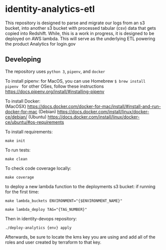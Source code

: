 # identity-analytics-etl

This repository is designed to parse and migrate our logs from an s3 bucket,
into another s3 bucket with processed tabular (csv) data that gets copied into
Redshift. While, this is a work in progress, it is designed to be deployed on
AWS lambda. This will serve as the underlying ETL powering the product Analytics
for login.gov

## Developing

The repository uses `python 3`, `pipenv`, and `docker`

To install pipenv:
for MacOS, you can use Homebrew
    `$ brew install pipenv `
for other OSes, follow these instructions https://docs.pipenv.org/install/#installing-pipenv

To install Docker:  
(MacOSX) https://docs.docker.com/docker-for-mac/install/#install-and-run-docker-for-mac
(Debian) https://docs.docker.com/install/linux/docker-ce/debian/ 
(Ubuntu) https://docs.docker.com/install/linux/docker-ce/ubuntu/#os-requirements
  
To install requirements:

```
make init
```

To run tests:

```
make clean
```

To check code coverage locally:

```
make coverage
```

to deploy a new lambda function to the deployments s3 bucket:
if running for the first time:
```
make lambda_buckets ENVIRONMENT="{$ENVIRONMENT_NAME}"
```

```
make lambda_deploy TAG="{TAG_NUMBER}"
```

Then in identity-devops repository:
```
./deploy-analytics {env} apply
```

Afterwards, be sure to locate the kms key you are using and add all of the roles and user created by terraform to that key. 
